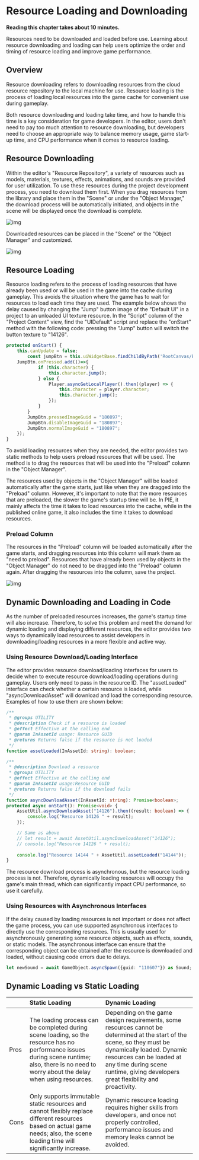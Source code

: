 # Resource Loading and Downloading

**Reading this chapter takes about 10 minutes.**

Resources need to be downloaded and loaded before use. Learning about resource downloading and loading can help users optimize the order and timing of resource loading and improve game performance.

## Overview

Resource downloading refers to downloading resources from the cloud resource repository to the local machine for use. Resource loading is the process of loading local resources into the game cache for convenient use during gameplay. 

Both resource downloading and loading take time, and how to handle this time is a key consideration for game developers. In the editor, users don't need to pay too much attention to resource downloading, but developers need to choose an appropriate way to balance memory usage, game start-up time, and CPU performance when it comes to resource loading.

## Resource Downloading

Within the editor's "Resource Repository", a variety of resources such as models, materials, textures, effects, animations, and sounds are provided for user utilization. To use these resources during the project development process, you need to download them first. When you drag resources from the library and place them in the "Scene" or under the "Object Manager," the download process will be automatically initiated, and objects in the scene will be displayed once the download is complete.

![img](https://arkimg-qn.ark.online/1702537617912-4.png)

Downloaded resources can be placed in the "Scene" or the "Object Manager" and customized.

![img](https://arkimg-qn.ark.online/1702537617905-1.png)

## Resource Loading

Resource loading refers to the process of loading resources that have already been used or will be used in the game into the cache during gameplay. This avoids the situation where the game has to wait for resources to load each time they are used. The example below shows the delay caused by changing the "Jump" button image of the "Default UI" in a project to an unloaded UI texture resource. In the "Script" column of the "Project Content" view, find the "UIDefault" script and replace the "onStart" method with the following code: pressing the "Jump" button will switch the button texture to "14126".

```TypeScript
protected onStart() { 
    this.canUpdate = false;
        const jumpBtn = this.uiWidgetBase.findChildByPath('RootCanvas/Button_Jump') as Button
    JumpBtn.onPressed.add(()=>{
            if (this.character) {
                this.character.jump();
            } else {
                Player.asyncGetLocalPlayer().then((player) => {
                    this.character = player.character;
                    this.character.jump();
                });
            }
        }
        JumpBtn.pressedImageGuid = "180897";
        JumpBtn.disableImageGuid = "180897";
        JumpBtn.normalImageGuid = "180897";
    });
}
```

To avoid loading resources when they are needed, the editor provides two static methods to help users preload resources that will be used. The method is to drag the resources that will be used into the "Preload" column in the "Object Manager". 

The resources used by objects in the "Object Manager" will be loaded automatically after the game starts, just like when they are dragged into the "Preload" column. However, it's important to note that the more resources that are preloaded, the slower the game's startup time will be. In PIE, it mainly affects the time it takes to load resources into the cache, while in the published online game, it also includes the time it takes to download resources.

### Preload Column

The resources in the "Preload" column will be loaded automatically after the game starts, and dragging resources into this column will mark them as "need to preload". Resources that have already been used by objects in the "Object Manager" do not need to be dragged into the "Preload" column again. After dragging the resources into the column, save the project.

![img](https://arkimg-qn.ark.online/1702537617905-3.png)

## Dynamic Downloading and Loading in Code

As the number of preloaded resources increases, the game's startup time will also increase. Therefore, to solve this problem and meet the demand for dynamic loading and displaying different resources, the editor provides two ways to dynamically load resources to assist developers in downloading/loading resources in a more flexible and active way.

### Using Resource Download/Loading Interface

The editor provides resource download/loading interfaces for users to decide when to execute resource download/loading operations during gameplay. Users only need to pass in the resource ID. The "assetLoaded" interface can check whether a certain resource is loaded, while "asyncDownloadAsset" will download and load the corresponding resource. Examples of how to use them are shown below:

```TypeScript
/**
 * @groups UTILITY
 * @description Check if a resource is loaded
 * @effect Effective at the calling end
 * @param InAssetId usage: Resource GUID
 * @returns Returns false if the resource is not loaded
 */
function assetLoaded(InAssetId: string): boolean;

/**
 * @description Download a resource
 * @groups UTILITY
 * @effect Effective at the calling end
 * @param InAssetId usage:Resource GUID
 * @returns Returns false if the download fails
 */
function asyncDownloadAsset(InAssetId: string): Promise<boolean>;
protected async onStart(): Promise<void> {
    AssetUtil.asyncDownloadAsset("14126").then((result: boolean) => {
        console.log("Resource 14126 " + result);
    });

    // Same as above
    // let result = await AssetUtil.asyncDownloadAsset("14126");
    // console.log("Resource 14126 " + result);
    
    console.log("Resource 14144 " + AssetUtil.assetLoaded("14144"));
}
```

The resource download process is asynchronous, but the resource loading process is not. Therefore, dynamically loading resources will occupy the game's main thread, which can significantly impact CPU performance, so use it carefully.

### Using Resources with Asynchronous Interfaces

If the delay caused by loading resources is not important or does not affect the game process, you can use supported asynchronous interfaces to directly use the corresponding resources. This is usually used for asynchronously generating some resource objects, such as effects, sounds, or static models. The asynchronous interface can ensure that the corresponding object can be obtained after the resource is downloaded and loaded, without causing code errors due to delays.

```TypeScript
let newSound = await GameObject.asyncSpawn({guid: "110607"}) as Sound;
```

## Dynamic Loading vs Static Loading

|      | Static Loading                                               | Dynamic Loading                                              |
| :--- | :----------------------------------------------------------- | :----------------------------------------------------------- |
| Pros | The loading process can be completed during scene loading, so the resource has no performance issues during scene runtime; also, there is no need to worry about the delay when using resources. | Depending on the game design requirements, some resources cannot be determined at the start of the scene, so they must be dynamically loaded. Dynamic resources can be loaded at any time during scene runtime, giving developers great flexibility and proactivity. |
| Cons | Only supports immutable static resources and cannot flexibly replace different resources based on actual game needs; also, the scene loading time will significantly increase. | Dynamic resource loading requires higher skills from developers, and once not properly controlled, performance issues and memory leaks cannot be avoided. |